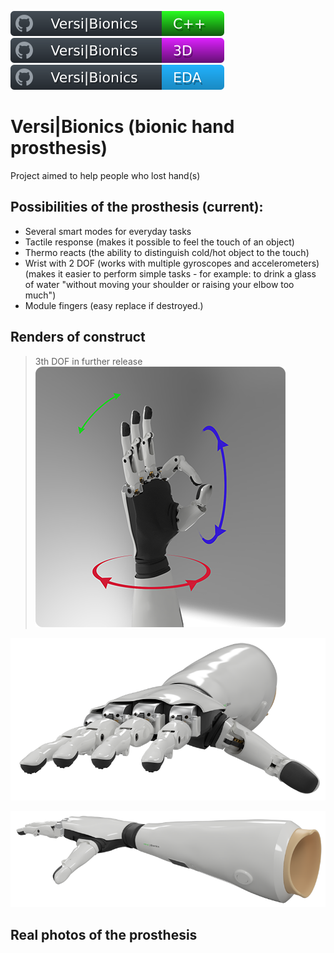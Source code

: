![IBishopI_cpp](/docs/badge_vb_cpp.svg)
![IBishopI_3d](/docs/badge_vb_3d.svg)
![IBishopI_el](/docs/badge_vb_electron.svg)
# Versi|Bionics (bionic hand prosthesis)

Project aimed to help people who lost hand(s)

## Possibilities of the prosthesis (current):
- Several smart modes for everyday tasks
- Tactile response (makes it possible to feel the touch of an object)
- Thermo reacts (the ability to distinguish cold/hot object to the touch)
- Wrist with 2 DOF (works with multiple gyroscopes and accelerometers)
(makes it easier to perform simple tasks - for example: to drink a glass of water "without moving your shoulder or raising your elbow too much")
- Module fingers (easy replace if destroyed.)

## Renders of construct
> 3th DOF in further release
![](/docs/3DOF.png)

![](/docs/work_model_5.png)

![](/docs/work_model_2.png)

## Real photos of the prosthesis
